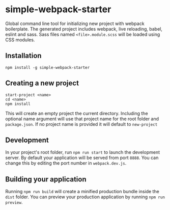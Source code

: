 # simple-webpack-starter

Global command line tool for initializing new project with webpack boilerplate. The generated project includes webpack, live reloading, babel, eslint and sass. Sass files named `<file>.module.scss` will be loaded using CSS modules.

## Installation

`npm install -g simple-webpack-starter`

## Creating a new project

```
start-project <name>
cd <name>
npm install
```

This will create an empty project the current directory. Including the optional name argument will use that project name for the root folder and `package.json`. If no project name is provided it will default to `new-project`

## Development

In your project's root folder, run `npm run start` to launch the development server. By default your application will be served from port `8888`. You can change this by editing the port number in `webpack.dev.js`.

## Building your application

Running `npm run build` will create a minified production bundle inside the `dist` folder. You can preview your production application by running `npm run preview`.